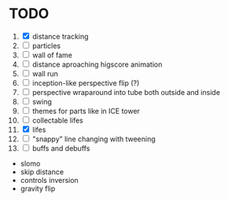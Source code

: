 # TODO

1. <input type=checkbox checked> distance tracking
2. <input type=checkbox> particles
3. <input type=checkbox> wall of fame
4. <input type=checkbox> distance aproaching higscore animation
5. <input type=checkbox> wall run
6. <input type=checkbox> inception-like perspective flip (?)
7. <input type=checkbox> perspective wraparound into tube both outside and inside
8. <input type=checkbox> swing
9. <input type=checkbox> themes for parts like in ICE tower
10. <input type=checkbox> collectable lifes
11. <input type=checkbox checked> lifes
12. <input type=checkbox> "snappy" line changing with tweening
13. <input type=checkbox> buffs and debuffs
   - slomo
   - skip distance
   - controls inversion
   - gravity flip

